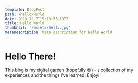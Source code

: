 ```yaml
---
template: BlogPost
path: /hello-world
date: 2020-12-7T15:13:53.137Z
title: Hello World
thumbnail: '/assets/hello.jpg'
metaDescription: Meta description for Hello World
---
```


# Hello There!

This blog is my digital garden (hopefully :laughing:) - a collection of my experiences and the things I've learned. Enjoy!
